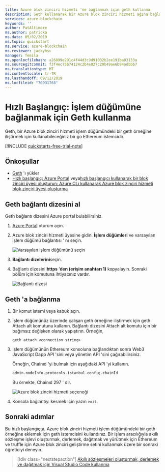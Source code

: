 ```yaml
---
title: Azure blok zinciri hizmeti 'ne bağlanmak için geth kullanma
description: Geth kullanarak bir Azure blok zinciri hizmeti ağına bağlanma
services: azure-blockchain
keywords: ''
author: PatAltimore
ms.author: patricka
ms.date: 05/02/2019
ms.topic: quickstart
ms.service: azure-blockchain
ms.reviewer: jackyhsu
manager: femila
ms.openlocfilehash: a26899e291c4f44d3c9d91032b2ee191ba03133a
ms.sourcegitcommit: f3f4ec75b74124c2b4e827c29b49ae6b94adbbb7
ms.translationtype: MT
ms.contentlocale: tr-TR
ms.lasthandoff: 09/12/2019
ms.locfileid: "70931768"
---
```

# <a name="quickstart-use-geth-to-connect-to-a-transaction-node"></a>Hızlı Başlangıç: İşlem düğümüne bağlanmak için Geth kullanma

Geth, bir Azure blok zinciri hizmeti işlem düğümündeki bir geth örneğine iliştirmek için kullanabileceğiniz bir go Ethereum istemcidir.

[!INCLUDE [quickstarts-free-trial-note](../../../includes/quickstarts-free-trial-note.md)]

## <a name="prerequisites"></a>Önkoşullar

* [Geth](https://github.com/ethereum/go-ethereum/wiki/geth) 'ı yükler
* [Hızlı başlangıç: Azure Portal](create-member.md) veya[hızlı başlangıcı kullanarak bir blok zinciri üyesi oluşturun: Azure CLı kullanarak Azure blok zinciri hizmeti blok zinciri üyesi oluşturma](create-member-cli.md)

## <a name="get-the-geth-connection-string"></a>Geth bağlantı dizesini al

Geth bağlantı dizesini Azure portal bulabilirsiniz.

1. [Azure Portal](https://portal.azure.com) oturum açın.
1. Azure blok zinciri hizmeti üyesine gidin. **İşlem düğümleri** ve varsayılan işlem düğümü bağlantısı ' nı seçin.

    ![Varsayılan işlem düğümünü seçin](./media/connect-geth/transaction-nodes.png)

1. **Bağlantı dizelerini**seçin.
1. Bağlantı dizesini **https 'den (erişim anahtarı 1)** kopyalayın. Sonraki bölüm için komutuna ihtiyacınız vardır.

    ![Bağlantı dizesi](./media/connect-geth/connection-string.png)

## <a name="connect-to-geth"></a>Geth 'a bağlanma

1. Bir komut istemi veya kabuk açın.
1. İşlem düğümünüz üzerinde çalışan geth örneğine iliştirmek için geth Attach alt komutunu kullanın. Bağlantı dizesini Attach alt komutu için bir bağımsız değişken olarak yapıştırın. Örneğin,

    ```
    geth attach <connection string>
    ```

1. İşlem düğümünün Ethereum konsoluna bağlandıktan sonra Web3 JavaScript Dapp API 'sini veya yönetim API 'sini çağırabilirsiniz.

    Örneğin, Chainıd 'yi bulmak için aşağıdaki API 'yi kullanın.

    ```bash
    admin.nodeInfo.protocols.istanbul.config.chainId
    ```

    Bu örnekte, Chainıd 297 ' dir.

    ![Azure blok zinciri hizmeti seçeneği](./media/connect-geth/geth-attach.png)

1. Konsola bağlantıyı kesmek için yazın `exit`.

## <a name="next-steps"></a>Sonraki adımlar

Bu hızlı başlangıçta, Azure blok zinciri hizmeti işlem düğümündeki bir geth örneğine eklemek için geth istemcisini kullandınız. Bir işlem aracılığıyla akıllı sözleşme işlevi oluşturmak, derlemek, dağıtmak ve yürütmek için Ethereum ve truffle için Azure blok zinciri geliştirme setini kullanmak üzere bir sonraki öğreticiyi deneyin.

> [!div class="nextstepaction"]
> [Akıllı sözleşmeleri oluşturmak, derlemek ve dağıtmak için Visual Studio Code kullanma](send-transaction.md)